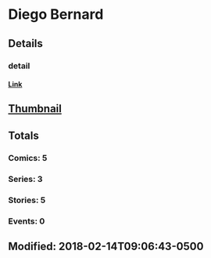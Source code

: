 # Diego  Bernard 
## Details
### detail
#### [Link](http://marvel.com/comics/creators/13240/diego_bernard?utm_campaign=apiRef&utm_source=225578a89fc76f3d20fbffda5d17a88d)
## [Thumbnail](http://i.annihil.us/u/prod/marvel/i/mg/b/40/image_not_available.jpg)
## Totals
### Comics: 5
### Series: 3
### Stories: 5
### Events: 0
## Modified: 2018-02-14T09:06:43-0500